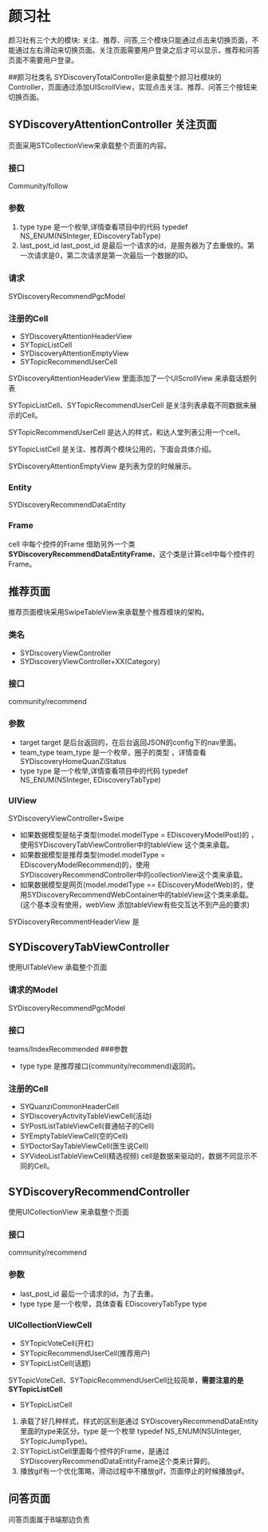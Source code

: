 # 颜习社
颜习社有三个大的模块: 关注、推荐、问答,三个模块只能通过点击来切换页面，不能通过左右滑动来切换页面。关注页面需要用户登录之后才可以显示，推荐和问答页面不需要用户登录。

##颜习社类名
SYDiscoveryTotalController是承载整个颜习社模块的Controller，页面通过添加UIScrollView，实现点击关注、推荐、问答三个按钮来切换页面。

## SYDiscoveryAttentionController 关注页面
 页面采用STCollectionView来承载整个页面的内容。
### 接口
 Community/follow
 
### 参数
 1. type
type 是一个枚举,详情查看项目中的代码 
typedef NS_ENUM(NSInteger, EDiscoveryTabType)
 2. last_post_id
last_post_id 是最后一个请求的id，是服务器为了去重做的。第一次请求是0，第二次请求是第一次最后一个数据的ID。
 
### 请求
SYDiscoveryRecommendPgcModel

### 注册的Cell
* SYDiscoveryAttentionHeaderView
* SYTopicListCell
* SYDiscoveryAttentionEmptyView
* SYTopicRecommendUserCell

SYDiscoveryAttentionHeaderView 里面添加了一个UIScrollView 来承载话题列表

SYTopicListCell、SYTopicRecommendUserCell 是关注列表承载不同数据来展示的Cell。
 
SYTopicRecommendUserCell 是达人的样式，和达人堂列表公用一个cell。

SYTopicListCell 是关注、推荐两个模块公用的，下面会具体介绍。

SYDiscoveryAttentionEmptyView 是列表为空的时候展示。

### Entity
SYDiscoveryRecommendDataEntity

### Frame
cell 中每个控件的Frame 借助另外一个类 **SYDiscoveryRecommendDataEntityFrame**，这个类是计算cell中每个控件的Frame。

## 推荐页面
推荐页面模块采用SwipeTableView来承载整个推荐模块的架构。

### 类名
* SYDiscoveryViewController
* SYDiscoveryViewController+XX(Category)

### 接口
community/recommend

### 参数
* target
target 是后台返回的，在后台返回JSON的config下的nav里面。
* team_type
 team_type 是一个枚举，圈子的类型 ，详情查看 SYDiscoveryHomeQuanZiStatus
* type
type 是一个枚举,详情查看项目中的代码 
typedef NS_ENUM(NSInteger, EDiscoveryTabType)

### UIView
SYDiscoveryViewController+Swipe 

* 如果数据模型是帖子类型(model.modelType = EDiscoveryModelPost)的 ，使用SYDiscoveryTabViewController中的tableView 这个类来承载。
* 如果数据模型是推荐类型(model.modelType = EDiscoveryModelRecommend)的，使用SYDiscoveryRecommendController中的collectionView这个类来承载。
* 如果数据模型是网页(model.modelType == EDiscoveryModelWeb)的，使用SYDiscoveryRecommendWebContainer中的tableView这个类来承载。(这个基本没有使用，webView 添加tableView有些交互达不到产品的要求)

SYDiscoveryRecommentHeaderView 是
## SYDiscoveryTabViewController
使用UITableView 承载整个页面

### 请求的Model 
SYDiscoveryRecommendPgcModel
### 接口
teams/IndexRecommended
###参数
* type
type 是推荐接口(community/recommend)返回的。

### 注册的Cell
* SYQuanziCommonHeaderCell
* SYDiscoveryActivityTableViewCell(活动)
* SYPostListTableViewCell(普通帖子的Cell)
* SYEmptyTableViewCell(空的Cell)
* SYDoctorSayTableViewCell(医生说Cell)
* SYVideoListTableViewCell(精选视频)
cell是数据来驱动的，数据不同显示不同的Cell。

## SYDiscoveryRecommendController
使用UICollectionView 来承载整个页面

### 接口
community/recommend

### 参数
* last_post_id
最后一个请求的id，为了去重。
* type
type 是一个枚举，具体查看 EDiscoveryTabType type

### UICollectionViewCell
* SYTopicVoteCell(开杠)
* SYTopicRecommendUserCell(推荐用户)
* SYTopicListCell(话题)

SYTopicVoteCell、SYTopicRecommendUserCell比较简单，**需要注意的是SYTopicListCell**

* SYTopicListCell
 1. 承载了好几种样式，样式的区别是通过 SYDiscoveryRecommendDataEntity里面的type来区分。type 是一个枚举 typedef NS_ENUM(NSUInteger, SYTopicJumpType)。
 2. SYTopicListCell里面每个控件的Frame，是通过SYDiscoveryRecommendDataEntityFrame这个类来计算的。
 3. 播放gif有一个优化策略，滑动过程中不播放gif，页面停止的时候播放gif。

## 问答页面
问答页面属于B端那边负责

